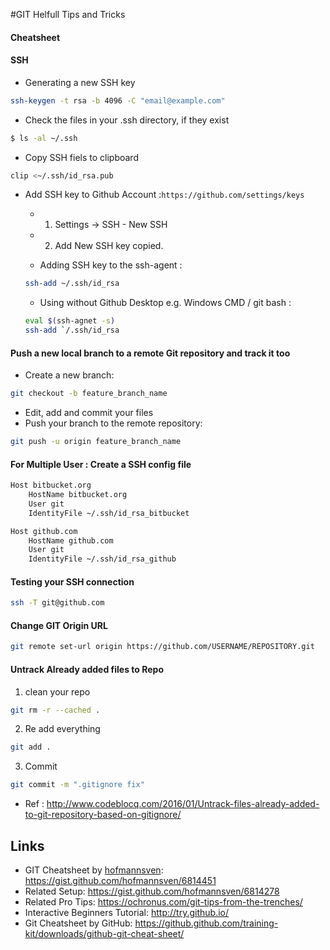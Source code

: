 #GIT Helfull Tips and Tricks

#### Cheatsheet

#### SSH 

- Generating a new SSH key
```bash
ssh-keygen -t rsa -b 4096 -C "email@example.com"
```

- Check the files in your .ssh directory, if they exist
```bash
$ ls -al ~/.ssh
```

- Copy SSH fiels to clipboard
```bash
clip <~/.ssh/id_rsa.pub
```

- Add SSH key to Github Account :`https://github.com/settings/keys`
  - 1. Settings -> SSH - New SSH
  - 2. Add New SSH key copied.
  
  - Adding  SSH key to the ssh-agent :
  ```bash
  ssh-add ~/.ssh/id_rsa
  ```
  
  - Using without Github Desktop e.g. Windows CMD / git bash :
  ```bash
  eval $(ssh-agnet -s)
  ssh-add `/.ssh/id_rsa
  ```  


#### Push a new local branch to a remote Git repository and track it too

- Create a new branch:
```bash
git checkout -b feature_branch_name
```
- Edit, add and commit your files
- Push your branch to the remote repository:

```bash
git push -u origin feature_branch_name
```

#### For Multiple User : Create a SSH config file

```bash
Host bitbucket.org
    HostName bitbucket.org
    User git
    IdentityFile ~/.ssh/id_rsa_bitbucket

Host github.com
    HostName github.com
    User git
    IdentityFile ~/.ssh/id_rsa_github
 ```
 
 #### Testing your SSH connection

```bash
ssh -T git@github.com
```



#### Change GIT Origin URL

```bash
git remote set-url origin https://github.com/USERNAME/REPOSITORY.git
```

#### Untrack Already added files to Repo

1. clean your repo

```bash
git rm -r --cached .
```

2. Re add everything

```bash
git add .
```

3. Commit

```bash
git commit -m ".gitignore fix"
```

- Ref : http://www.codeblocq.com/2016/01/Untrack-files-already-added-to-git-repository-based-on-gitignore/

## Links

- GIT Cheatsheet by [hofmannsven](https://github.com/hofmannsven): https://gist.github.com/hofmannsven/6814451
- Related Setup: https://gist.github.com/hofmannsven/6814278
- Related Pro Tips: https://ochronus.com/git-tips-from-the-trenches/
- Interactive Beginners Tutorial: http://try.github.io/
- Git Cheatsheet by GitHub: https://github.github.com/training-kit/downloads/github-git-cheat-sheet/

